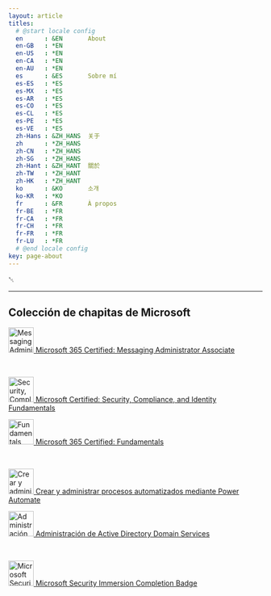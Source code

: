 ```yaml
---
layout: article
titles:
  # @start locale config
  en      : &EN       About
  en-GB   : *EN
  en-US   : *EN
  en-CA   : *EN
  en-AU   : *EN
  es      : &ES       Sobre mí
  es-ES   : *ES
  es-MX   : *ES
  es-AR   : *ES
  es-CO   : *ES
  es-CL   : *ES
  es-PE   : *ES
  es-VE   : *ES
  zh-Hans : &ZH_HANS  关于
  zh      : *ZH_HANS
  zh-CN   : *ZH_HANS
  zh-SG   : *ZH_HANS
  zh-Hant : &ZH_HANT  關於
  zh-TW   : *ZH_HANT
  zh-HK   : *ZH_HANT
  ko      : &KO       소개
  ko-KR   : *KO
  fr      : &FR       À propos
  fr-BE   : *FR
  fr-CA   : *FR
  fr-CH   : *FR
  fr-FR   : *FR
  fr-LU   : *FR
  # @end locale config
key: page-about
---
```


␀

---

## Colección de chapitas de Microsoft




<!-- Microsoft 365 Certified: Messaging Administrator Associate -->
[<img src="https://learn.microsoft.com/media/learn/certification/badges/microsoft-certified-associate-badge.svg" alt="Messaging Administrator Associate" width="50"/> Microsoft 365 Certified: Messaging Administrator Associate](https://learn.microsoft.com/es-es/users/patxianduezarodrigo-9836/credentials/5ae1d4407ee319f2)

<br>

<!-- Microsoft Certified: Security, Compliance, and Identity Fundamentals -->
[<img src="https://learn.microsoft.com/media/learn/certification/badges/microsoft-certified-fundamentals-badge.svg?branch=main" alt="Security, Compliance, and Identity Fundamentals" width="50"/> Microsoft Certified: Security, Compliance, and Identity Fundamentals](https://learn.microsoft.com/es-es/users/patxianduezarodrigo-9836/credentials/a3d9c0c6018c1778)

<!-- Microsoft 365 Certified: Fundamentals -->
[<img src="https://learn.microsoft.com/media/learn/certification/badges/microsoft-certified-fundamentals-badge.svg?branch=main" alt="Fundamentals" width="50"/> Microsoft 365 Certified: Fundamentals](https://learn.microsoft.com/es-es/users/patxianduezarodrigo-9836/credentials/d6a015181f182ea3)

<br>

<!-- Crear y administrar procesos automatizados mediante Power Automates -->
[<img src="https://learn.microsoft.com/en-us/media/profile/zero-state-applied-skills.svg?branch=main" alt="Crear y administrar procesos automatizados mediante Power Automate" width="50"/> Crear y administrar procesos automatizados mediante Power Automate](https://learn.microsoft.com/es-es/users/patxianduezarodrigo-9836/credentials/1d2090e5d28250ca)

<!-- Administración de Active Directory Domain Services -->
[<img src="https://learn.microsoft.com/en-us/media/profile/zero-state-applied-skills.svg?branch=main" alt="Administración de Active Directory Domain Services" width="50"/> Administración de Active Directory Domain Services](https://learn.microsoft.com/es-es/users/patxianduezarodrigo-9836/credentials/fcf31353999cdc7e)

<br>

<!-- Microsoft Security Immersion Completion Badge -->
[<img src="https://images.credly.com/size/340x340/images/693308cf-f47f-41c0-8e71-0f28e4bc6a52/image.png" alt="Microsoft Security Immersion Completion Badge" width="50"/> Microsoft Security Immersion Completion Badge](https://www.credly.com/badges/5b5b4d52-c859-409c-be33-1c67a989a8ec)
